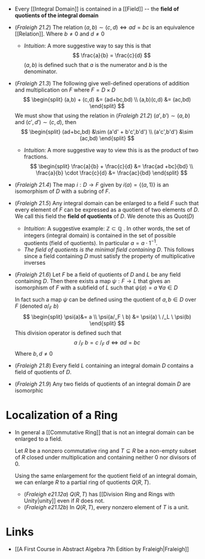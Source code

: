 * Every [[Integral Domain]] is contained in a [[Field]] -- the **field of quotients of the integral domain**
* (*Fraleigh 21.2*) The relation $(a,b)\sim (c,d)\iff ad=bc$ is an equivalence [[Relation]].  Where $b\ne 0$ and $d\ne 0$
	* *Intuition*: A more suggestive way to say this is that 
	  $$
	  \frac{a}{b} = \frac{c}{d} 
	  $$
	  $(a,b)$ is defined such that $a$ is the numerator and $b$ is the denominator. 
* (*Fraleigh 21.3*) The following give well-defined operations of addition and multiplication on $F$ where $F=D\times D$ 
  $$
  \begin{split}
  (a,b) + (c,d) &= (ad+bc,bd) \\
  (a,b)(c,d) &= (ac,bd)
  \end{split}
  $$
  We must show that using the relation in (*Fraleigh 21.2*) $(a',b')\sim (a,b)$ and $(c',d')\sim (c,d)$, then
  $$
  \begin{split}
  (ad+bc,bd) &\sim (a'd' + b'c',b'd') \\
  (a'c',b'd')  &\sim (ac,bd)
  \end{split}
  $$
	* *Intuition:* A more suggestive way to view this is as the product of two fractions.
	  $$
	  \begin{split}
	  \frac{a}{b} + \frac{c}{d} &= \frac{ad +bc}{bd} \\
	  \frac{a}{b} \cdot \frac{c}{d} &= \frac{ac}{bd}
	  \end{split}
	  $$
	
* (*Fraleigh 21.4*) The map $i:D\to F$ given by $i(a)=\{(a,1)\}$ is an isomorphism of $D$ with a subring of $F$.
* (*Fraleigh 21.5*) Any integral domain can be enlarged to a field $F$ such that every element of $F$ can be expressed as a quotient of two elements of $D$. We call this field the **field of quotients** of $D$. We denote this as $\text{Quot}(D)$ 
	* *Intuition*: A suggestive example: $\mathbb{Z} \subset \mathbb{Q}$ . In other words, the set of integers (integral domain) is contained in the set of possible quotients (field of quotients). In particular $a=a\cdot 1^{-1}$. 
	* *The field of quotients is the minimal field containing $D$*. This follows since a field containing $D$ must satisfy the property of multiplicative inverses
* (*Fraleigh 21.6*) Let $F$ be a field of quotients of $D$ and $L$ be any field containing $D$. Then there exists a map $\psi:F\to L$ that gives an isomorphism of $F$ with a subfield of $L$ such that $\psi(a)=a$ $\forall a \in D$
  
  In fact such a map $\psi$ can  be defined using the quotient of $a,b\in D$ over $F$ (denoted $a/_F \ b$) 
  $$
  \begin{split} 
  \psi(a)&= a \\
  \psi(a/_F  \ b) &= \psi(a) \ /_L \ \psi(b) 
  \end{split}
  $$
  This division operator is defined such that
  $$
  a \ /_F \ b = c \ /_F \ d \iff ad = bc 
  $$
  Where $b, d\ne 0$  
* (*Fraleigh 21.8*) Every field $L$ containing an integral domain $D$ contains a field of quotients of $D$. 
* (*Fraleigh 21.9*) Any two fields of quotients of an integral domain $D$ are isomorphic

# Localization of a Ring
* In general a [[Commutative Ring]] that is not an integral domain can be enlarged to a field.
  
  Let $R$ be a nonzero commutative ring and $T\subseteq R$ be a non-empty subset of $R$ closed under multiplication and containing neither $0$ nor divisors of $0$. 
  
  Using the same enlargement for the quotient field of an integral domain, we can enlarge $R$ to a partial ring of quotients $Q(R,T)$.  
	* (*Fraleigh e21.12a*) $Q(R,T)$ has [[Division Ring and Rings with Unity|unity]] even if $R$ does not.
	* (*Fraleigh e21.12b*) In $Q(R,T)$, every nonzero element of $T$ is a unit.
# Links
* [[A First Course in Abstract Algebra 7th Edition by Fraleigh|Fraleigh]] 
